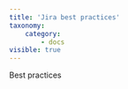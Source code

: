 ```yaml
---
title: 'Jira best practices'
taxonomy:
    category:
        - docs
visible: true
---
```


Best practices